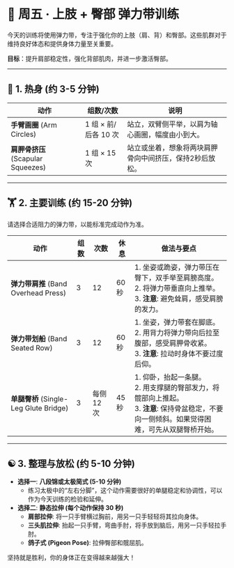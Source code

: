 # 💪 周五 · 上肢 + 臀部 弹力带训练

今天的训练将使用弹力带，专注于强化你的上肢（肩、背）和臀部。这些肌群对于维持良好体态和提供身体力量至关重要。

**目标**：提升肩部稳定性，强化背部肌肉，并进一步激活臀部。

---

## 🧘 1. 热身 (约 3-5 分钟)

| 动作                          | 组数/次数          | 说明                                                       |
| ----------------------------- | ------------------ | ---------------------------------------------------------- |
| **手臂画圈** (Arm Circles)    | 1 组 × 前/后各 10 次 | 站立，双臂侧平举，以肩为轴心画圈，幅度由小到大。           |
| **肩胛骨挤压** (Scapular Squeezes) | 1 组 × 15 次       | 站立或坐着，想象将两块肩胛骨向中间挤压，保持2秒后放松。 |

---

## 🏋️ 2. 主要训练 (约 15-20 分钟)

请选择合适阻力的弹力带，以能标准完成动作为准。

| 动作                              | 组数 | 次数     | 休息 | 做法与要点                                                                                                                                                         |
| --------------------------------- | ---- | -------- | ---- | ------------------------------------------------------------------------------------------------------------------------------------------------------------------ |
| **弹力带肩推** (Band Overhead Press) | 3    | 12       | 60秒 | 1. 坐姿或跪姿，弹力带压在臀下，双手举至肩膀高度。<br>2. 将弹力带垂直向上推举。<br>3. **注意**: 避免耸肩，感受肩膀的发力。                                          |
| **弹力带划船** (Band Seated Row)   | 3    | 12       | 60秒 | 1. 坐姿，弹力带套在脚底。<br>2. 用背力将弹力带向后拉至腹部，感受肩胛骨收紧。<br>3. **注意**: 拉动时身体不要过度后仰。                                               |
| **单腿臀桥** (Single-Leg Glute Bridge) | 3    | 每侧 12 次 | 45秒 | 1. 仰卧，抬起一条腿。<br>2. 用支撑腿的臀部发力，将髋部向上推起。<br>3. **注意**: 保持骨盆稳定，不要向一侧倾斜。如果觉得困难，可先从双腿臀桥开始。                   |

---

## ☯️ 3. 整理与放松 (约 5-10 分钟)

- **选择一**: **八段锦或太极简式 (5-10 分钟)**
  - 练习太极中的“左右分脚”，这个动作需要很好的单腿稳定和协调性，可以作为今天训练的检验和延伸。
- **选择二**: **静态拉伸 (每个动作保持 30 秒)**
  - **肩部拉伸**: 将一只手臂横过胸前，用另一只手轻轻将其拉向身体。
  - **三头肌拉伸**: 抬起一只手臂，弯曲手肘，将手放到脑后，用另一只手轻拉手肘。
  - **鸽子式 (Pigeon Pose)**: 拉伸臀部和髋屈肌。

坚持就是胜利，你的身体正在变得越来越强大！ 